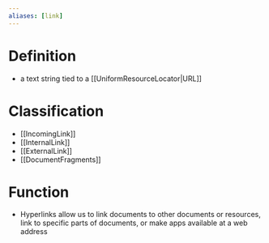 ```yaml
---
aliases: [link]
---
```

# Definition
- a text string tied to a [[UniformResourceLocator|URL]]
# Classification
- [[IncomingLink]]
- [[InternalLink]]
- [[ExternalLink]]
- [[DocumentFragments]]

# Function
- Hyperlinks allow us to link documents to other documents or resources, link to specific parts of documents, or make apps available at a web address